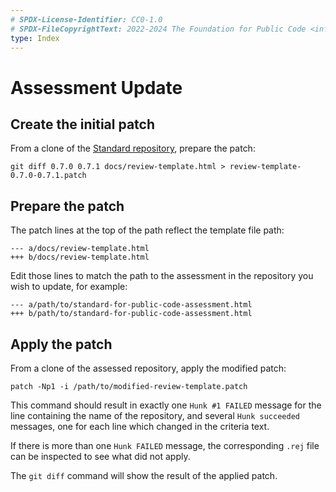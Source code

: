 ```yaml
---
# SPDX-License-Identifier: CC0-1.0
# SPDX-FileCopyrightText: 2022-2024 The Foundation for Public Code <info@publiccode.net>
type: Index
---
```


# Assessment Update

## Create the initial patch

From a clone of the [Standard repository](https://github.com/publiccodenet/standard/), prepare the patch:

```
git diff 0.7.0 0.7.1 docs/review-template.html > review-template-0.7.0-0.7.1.patch
```

## Prepare the patch

The patch lines at the top of the path reflect the template file path:

```
--- a/docs/review-template.html
+++ b/docs/review-template.html
```

Edit those lines to match the path to the assessment in the repository you wish to update, for example:

```
--- a/path/to/standard-for-public-code-assessment.html
+++ b/path/to/standard-for-public-code-assessment.html
```

## Apply the patch

From a clone of the assessed repository, apply the modified patch:

```
patch -Np1 -i /path/to/modified-review-template.patch
```

This command should result in exactly one `Hunk #1 FAILED` message for the line containing the name of the repository, and several `Hunk succeeded` messages, one for each line which changed in the criteria text.

If there is more than one `Hunk FAILED` message, the corresponding `.rej` file can be inspected to see what did not apply.

The `git diff` command will show the result of the applied patch.
